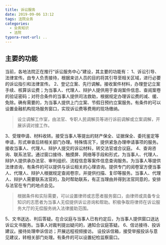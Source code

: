 ```yaml
---
title: 诉讼服务
date: 2019-09-06 13:12
tags: 法院业务
categories:
  - 业务知识
  - 法院
typora-root-url: ..
---
```

## 主要的功能
当前，各地法院正在推行“诉讼服务中心”建设，其主要的功能有：
1、诉讼引导、法律宣传。由专人负责接待，根据来访人员的目的将其引导至相关区域，进行必要的诉讼指引和法律宣传。
2、登记立案、先行调解。接收案件材料，办理登记立案手续、核算诉讼费；为当事人、代理人、辩护人提供用于查询案件信息、查阅案卷的验证密码；对符合条件的当事人提供司法救助，根据规定办理诉讼费的减、缓、免除。确有需要的，为当事人提供上门立案、节假日预约立案服务。有条件的可以设置金融机构现场服务窗口，实现诉讼费等费用的现场缴纳。
> 设立调解工作室，由法官、专职人民调解员等进行诉前调解或立案调解，开展诉调对接工作。

3、受理申请、材料收转。接受当事人等提出的财产保全、证据保全、委托鉴定等申请，形式审查后转相关部门办理。特殊情况下，提供紧急办理申请事项的服务。
接收当事人、代理人、辩护人提交的诉讼材料，转交法官或合议庭。
4、查询咨询、联系法官。通过窗口接待、触摸屏、网络等手段和形式，为当事人、代理人、辩护人提供承办法官、审判组织、流程信息等案件信息查询服务。为当事人等提供法律咨询，有条件的可以提供与诉讼相关的心理咨询。提供专门的阅卷室方便当事人、代理人、辩护人根据规定查阅卷宗，并提供扫描、复印等服务。当事人、代理人、辩护人需要联系法官的，及时帮助联系，有正当理由并得到法官同意的，安排与法官在专门的地点会见。
> 根据条件和实际需要，可以设置律师或志愿者服务窗口，由律师或具备专业知识的志愿者为当事人无偿提供诉讼咨询和帮助。积极争取将律师在诉讼服务大厅的无偿服务纳入法律援助范围。

5、文书送达、判后答疑。在合议庭与当事人已有约定后，为当事人提供窗口送达诉讼文书服务。当事人对裁判提出疑问的，通知合议庭答疑。
6、信访接待、投诉建议。接待处理申诉信访；开展远程视频接访。
设投诉信箱，接受举报投诉与意见建议，转相关部门处理。有条件的可以设置纪检监察窗口。